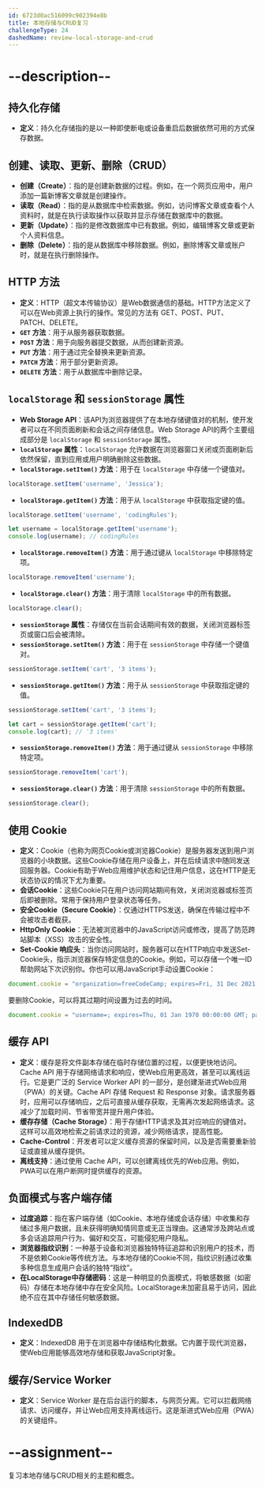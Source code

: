 ```yaml
---
id: 6723d0ac516099c902394e8b
title: 本地存储与CRUD复习
challengeType: 24
dashedName: review-local-storage-and-crud
---
```


# --description--

## 持久化存储

- **定义**：持久化存储指的是以一种即使断电或设备重启后数据依然可用的方式保存数据。

## 创建、读取、更新、删除（CRUD）

- **创建（Create）**：指的是创建新数据的过程。例如，在一个网页应用中，用户添加一篇新博客文章就是创建操作。
- **读取（Read）**：指的是从数据库中检索数据。例如，访问博客文章或查看个人资料时，就是在执行读取操作以获取并显示存储在数据库中的数据。
- **更新（Update）**：指的是修改数据库中已有数据。例如，编辑博客文章或更新个人资料信息。
- **删除（Delete）**：指的是从数据库中移除数据。例如，删除博客文章或账户时，就是在执行删除操作。

## HTTP 方法

- **定义**：HTTP（超文本传输协议）是Web数据通信的基础。HTTP方法定义了可以在Web资源上执行的操作。常见的方法有 GET、POST、PUT、PATCH、DELETE。
- **`GET` 方法**：用于从服务器获取数据。
- **`POST` 方法**：用于向服务器提交数据，从而创建新资源。
- **`PUT` 方法**：用于通过完全替换来更新资源。
- **`PATCH` 方法**：用于部分更新资源。
- **`DELETE` 方法**：用于从数据库中删除记录。

## `localStorage` 和 `sessionStorage` 属性

- **Web Storage API**：该API为浏览器提供了在本地存储键值对的机制，使开发者可以在不同页面刷新和会话之间存储信息。Web Storage API的两个主要组成部分是 `localStorage` 和 `sessionStorage` 属性。
- **`localStorage` 属性**：`localStorage` 允许数据在浏览器窗口关闭或页面刷新后依然保留，直到应用或用户明确删除这些数据。
- **`localStorage.setItem()` 方法**：用于在 `localStorage` 中存储一个键值对。

```js
localStorage.setItem('username', 'Jessica');
```

- **`localStorage.getItem()` 方法**：用于从 `localStorage` 中获取指定键的值。

```js
localStorage.setItem('username', 'codingRules');

let username = localStorage.getItem('username');
console.log(username); // codingRules
```

- **`localStorage.removeItem()` 方法**：用于通过键从 `localStorage` 中移除特定项。

```js
localStorage.removeItem('username');
```

- **`localStorage.clear()` 方法**：用于清除 `localStorage` 中的所有数据。

```js
localStorage.clear();
```

- **`sessionStorage` 属性**：存储仅在当前会话期间有效的数据，关闭浏览器标签页或窗口后会被清除。
- **`sessionStorage.setItem()` 方法**：用于在 `sessionStorage` 中存储一个键值对。

```js
sessionStorage.setItem('cart', '3 items');
```

- **`sessionStorage.getItem()` 方法**：用于从 `sessionStorage` 中获取指定键的值。

```js
sessionStorage.setItem('cart', '3 items');

let cart = sessionStorage.getItem('cart');
console.log(cart); // '3 items'
```

- **`sessionStorage.removeItem()` 方法**：用于通过键从 `sessionStorage` 中移除特定项。

```js
sessionStorage.removeItem('cart');
```

- **`sessionStorage.clear()` 方法**：用于清除 `sessionStorage` 中的所有数据。

```js
sessionStorage.clear();
```

## 使用 Cookie

- **定义**：Cookie（也称为网页Cookie或浏览器Cookie）是服务器发送到用户浏览器的小块数据。这些Cookie存储在用户设备上，并在后续请求中随同发送回服务器。Cookie有助于Web应用维护状态和记住用户信息，这在HTTP是无状态协议的情况下尤为重要。
- **会话Cookie**：这些Cookie只在用户访问网站期间有效，关闭浏览器或标签页后即被删除。常用于保持用户登录状态等任务。
- **安全Cookie（Secure Cookie）**：仅通过HTTPS发送，确保在传输过程中不会被攻击者截获。
- **HttpOnly Cookie**：无法被浏览器中的JavaScript访问或修改，提高了防范跨站脚本（XSS）攻击的安全性。
- **Set-Cookie 响应头**：当你访问网站时，服务器可以在HTTP响应中发送Set-Cookie头，指示浏览器保存特定信息的Cookie。例如，可以存储一个唯一ID帮助网站下次识别你。你也可以用JavaScript手动设置Cookie：

```js
document.cookie = "organization=freeCodeCamp; expires=Fri, 31 Dec 2021 23:59:59 GMT; path=/";
```

要删除Cookie，可以将其过期时间设置为过去的时间。

```js
document.cookie = "username=; expires=Thu, 01 Jan 1970 00:00:00 GMT; path=/";
```

## 缓存 API

- **定义**：缓存是将文件副本存储在临时存储位置的过程，以便更快地访问。Cache API 用于存储网络请求和响应，使Web应用更高效，甚至可以离线运行。它是更广泛的 Service Worker API 的一部分，是创建渐进式Web应用（PWA）的关键。Cache API 存储 Request 和 Response 对象。请求服务器时，应用可以存储响应，之后可直接从缓存获取，无需再次发起网络请求。这减少了加载时间、节省带宽并提升用户体验。
- **缓存存储（Cache Storage）**：用于存储HTTP请求及其对应响应的键值对。这样可以高效地检索之前请求过的资源，减少网络请求，提高性能。
- **Cache-Control**：开发者可以定义缓存资源的保留时间，以及是否需要重新验证或直接从缓存提供。
- **离线支持**：通过使用 Cache API，可以创建离线优先的Web应用。例如，PWA可以在用户断网时提供缓存的资源。

## 负面模式与客户端存储

- **过度追踪**：指在客户端存储（如Cookie、本地存储或会话存储）中收集和存储过多用户数据，且未获得明确知情同意或无正当理由。这通常涉及跨站点或多会话追踪用户行为、偏好和交互，可能侵犯用户隐私。
- **浏览器指纹识别**：一种基于设备和浏览器独特特征追踪和识别用户的技术，而不是依赖Cookie等传统方法。与本地存储的Cookie不同，指纹识别通过收集多种信息生成用户会话的独特“指纹”。
- **在LocalStorage中存储密码**：这是一种明显的负面模式，将敏感数据（如密码）存储在本地存储中存在安全风险。LocalStorage未加密且易于访问，因此绝不应在其中存储任何敏感数据。

## IndexedDB

- **定义**：IndexedDB 用于在浏览器中存储结构化数据。它内置于现代浏览器，使Web应用能够高效地存储和获取JavaScript对象。

## 缓存/Service Worker

- **定义**：Service Worker 是在后台运行的脚本，与网页分离。它可以拦截网络请求、访问缓存，并让Web应用支持离线运行。这是渐进式Web应用（PWA）的关键组件。

# --assignment--

复习本地存储与CRUD相关的主题和概念。

